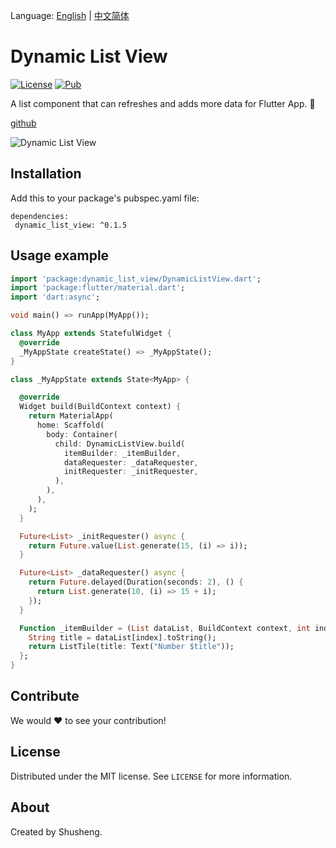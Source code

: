 Language: [English](README.md) | [中文简体](README.md)

# Dynamic List View
  
[![License][license-image]][license-url] 
[![Pub](https://img.shields.io/pub/v/dynamic_list_view.svg?style=flat-square)](https://pub.dartlang.org/packages/dynamic_list_view)

A list component that can refreshes and adds more data for Flutter App. 🚀

[github](https://github.com/leyan95/dynamic_list_view)

![Dynamic List View](https://upload-images.jianshu.io/upload_images/3646846-61ee6753792d9abc.gif?imageMogr2/auto-orient/strip%7CimageView2/2/w/221/format/webp)

## Installation

Add this to your package's pubspec.yaml file:

```
dependencies:
 dynamic_list_view: ^0.1.5
```

## Usage example
```dart
import 'package:dynamic_list_view/DynamicListView.dart';
import 'package:flutter/material.dart';
import 'dart:async';

void main() => runApp(MyApp());

class MyApp extends StatefulWidget {
  @override
  _MyAppState createState() => _MyAppState();
}

class _MyAppState extends State<MyApp> {

  @override
  Widget build(BuildContext context) {
    return MaterialApp(
      home: Scaffold(
        body: Container(
          child: DynamicListView.build(
            itemBuilder: _itemBuilder,
            dataRequester: _dataRequester,
            initRequester: _initRequester,
          ),
        ),
      ),
    );
  }

  Future<List> _initRequester() async {
    return Future.value(List.generate(15, (i) => i));
  }

  Future<List> _dataRequester() async {
    return Future.delayed(Duration(seconds: 2), () {
      return List.generate(10, (i) => 15 + i);
    });
  }

  Function _itemBuilder = (List dataList, BuildContext context, int index) {
    String title = dataList[index].toString();
    return ListTile(title: Text("Number $title"));
  };
}
```

## Contribute

We would ❤️ to see your contribution!

## License

Distributed under the MIT license. See ``LICENSE`` for more information.

## About

Created by Shusheng.

[license-image]: https://img.shields.io/badge/License-MIT-blue.svg
[license-url]: LICENSE
